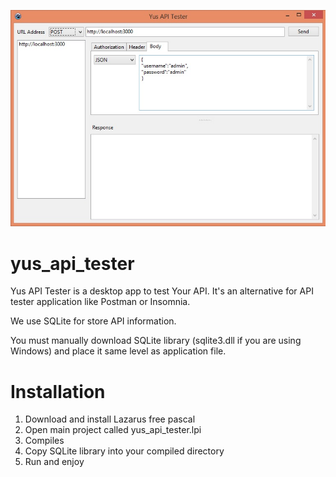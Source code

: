 ![Alt text](/screenshot/yus_api_tester.jpg?raw=true "Yus API Tester")
# yus_api_tester
Yus API Tester is a desktop app to test Your API. It's an alternative for API tester application like Postman or Insomnia.

We use SQLite for store API information.

You must manually download SQLite library (sqlite3.dll if you are using Windows) and place it same level as application file.

# Installation
1. Download and install Lazarus free pascal
2. Open main project called yus_api_tester.lpi
3. Compiles 
4. Copy SQLite library into your compiled directory
5. Run and enjoy
